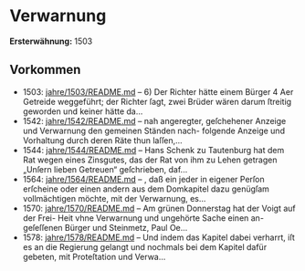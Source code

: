 # Verwarnung

**Ersterwähnung:** 1503

## Vorkommen
- 1503: [jahre/1503/README.md](../jahre/1503/README.md) – 6) Der Richter hätte einem Bürger 4 Aer Getreide
weggeführt; der Richter ſagt, zwei Brüder wären darum
ſtreitig geworden und keiner hätte da...
- 1542: [jahre/1542/README.md](../jahre/1542/README.md) – nah angeregter, geſchehener
Anzeige und Verwarnung den gemeinen Ständen nach-
folgende Anzeige und Vorhaltung durch deren Räte thun
laſſen,...
- 1544: [jahre/1544/README.md](../jahre/1544/README.md) – Hans Schenk zu Tautenburg hat dem Rat wegen eines
Zinsgutes, das der Rat von ihm zu Lehen getragen
„Unſern lieben Getreuen“ geſchrieben, daf...
- 1564: [jahre/1564/README.md](../jahre/1564/README.md) – , daß ein jeder in eigener
Perſon erſcheine oder einen andern aus dem Domkapitel
dazu genügſam vollmächtigen möchte, mit der Verwarnung,
es...
- 1570: [jahre/1570/README.md](../jahre/1570/README.md) – Am grünen Donnerstag hat der Voigt auf der Frei-
Heit vhne Verwarnung und ungehörte Sache einen an-
geſeſſenen Bürger und Steinmetz, Paul Oe...
- 1578: [jahre/1578/README.md](../jahre/1578/README.md) – Und indem das Kapitel dabei verharrt, iſt es an die
Regierung gelangt und nochmals bei dem Kapitel dafür
gebeten, mit Proteſtation und Verwa...
